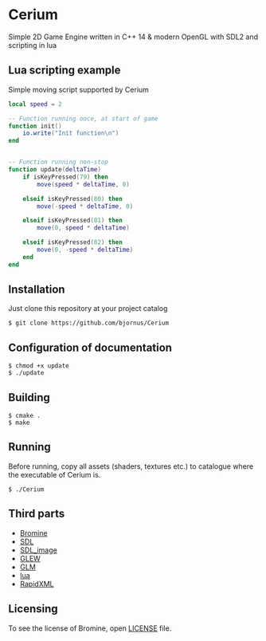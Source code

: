 # Cerium
Simple 2D Game Engine written in C++ 14 & modern OpenGL with SDL2 and scripting in lua

## Lua scripting example
Simple moving script supported by Cerium

```lua
local speed = 2

-- Function running once, at start of game
function init()
    io.write("Init function\n")
end


-- Function running non-stop
function update(deltaTime)
    if isKeyPressed(79) then
        move(speed * deltaTime, 0)

    elseif isKeyPressed(80) then
        move(-speed * deltaTime, 0)

    elseif isKeyPressed(81) then
        move(0, speed * deltaTime)

    elseif isKeyPressed(82) then
        move(0, -speed * deltaTime)
    end
end
```

## Installation
Just clone this repository at your project catalog

    $ git clone https://github.com/bjornus/Cerium

## Configuration of documentation

    $ chmod +x update
    $ ./update

## Building

    $ cmake .
    $ make

## Running
Before running, copy all assets (shaders, textures etc.) to catalogue where the executable of Cerium is.

    $ ./Cerium


## Third parts
* <a href="https://github.com/bjornus/Bromine">Bromine</a>
* <a href="https://www.libsdl.org">SDL</a>
* <a href="https://www.libsdl.org/projects/SDL_image/">SDL_image</a>
* <a href="http://glew.sourceforge.net">GLEW</a>
* <a href="http://glm.g-truc.net/0.9.8/index.html">GLM</a>
* <a href="https://www.lua.org">lua</a>
* <a href="http://rapidxml.sourceforge.net">RapidXML</a>

## Licensing
To see the license of Bromine, open <a href="https://github.com/bjornus/Cerium/blob/master/LICENSE" target="_blank">LICENSE</a> file.
